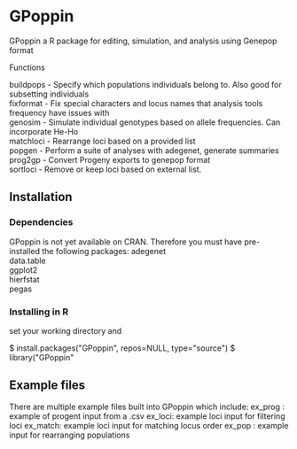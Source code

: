 # GPoppin
GPoppin a R package for editing, simulation, and analysis using Genepop format

Functions

buildpops - Specify which populations individuals belong to. Also good for subsetting individuals  
fixformat - Fix special characters and locus names that analysis tools frequency have issues with  
genosim - Simulate individual genotypes based on allele frequencies. Can incorporate He-Ho   
matchloci - Rearrange loci based on a provided list  
popgen - Perform a suite of analyses with adegenet, generate summaries  
prog2gp - Convert Progeny exports to genepop format  
sortloci - Remove or keep loci based on external list.  

## Installation

### Dependencies
GPoppin is not yet available on CRAN. Therefore you must have pre-installed the following packages:
    adegenet  
    data.table  
    ggplot2  
    hierfstat  
    pegas  

### Installing in R
set your working directory and 

$ install.packages("GPoppin", repos=NULL, type="source") 
$ library("GPoppin"

## Example files 

There are multiple example files built into GPoppin which include:
ex_prog : example of progent input from a .csv
ex_loci: example loci input for filtering loci
ex_match: example loci input for matching locus order
ex_pop : example input for rearranging populations
